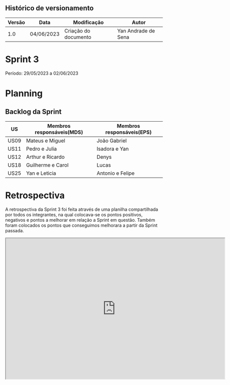 ## Histórico de versionamento

| Versão | Data   | Modificação                                                            | Autor        |
| -- | ---------- | ----------------------------------------------------------------------------- | --------------------- |
| 1.0 | 04/06/2023 | Criação do documento | Yan Andrade de Sena |

# Sprint 3

Período: 29/05/2023 a 02/06/2023

# Planning

## Backlog da Sprint

| US | Membros responsáveis(MDS) | Membros responsáveis(EPS) |
| -- | -- | -- |
|US09| Mateus e Miguel | João Gabriel |
|US11| Pedro e Julia | Isadora e Yan |
|US12| Arthur e Ricardo | Denys |
|US18| Guilherme e Carol | Lucas |
|US25| Yan e Leticia | Antonio e Felipe |
# Retrospectiva

A retrospectiva da Sprint 3 foi feita através de uma planilha compartilhada por todos os integrantes, na qual colocava-se os pontos positivos, negativos e pontos a melhorar em relação a Sprint em questão. Também foram colocados os pontos que conseguimos melhorara a partir da Sprint passada.

<iframe width="700" height="450" src="https://docs.google.com/spreadsheets/d/1zzjWSMc65me6gRfobZ1gK1bY1HtND6e2q7DFHlfSdxI/edit#gid=1767760740/pubhtml?gid=0&amp;single=true&amp;widget=true&amp;headers=false"></iframe>